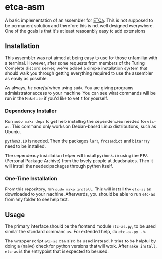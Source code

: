 # etca-asm

A basic implementation of an assembler for [ETCa](https://github.com/MegaIng/ETC.a). 
This is not supposed to be permanent solution and therefore this is not well designed everywhere. 
One of the goals is that it's at least reasoanbly easy to add extensions.

## Installation

This assembler was not aimed at being easy to use for those unfamiliar with a terminal. However, after some
requests from members of the Turing Complete discord server, we've added a simple installation system
that should walk you through getting everything required to use the assembler as easily as possible.

As always, _be careful_ when using `sudo`. You are giving programs administrator access to your machine.
You can see what commands will be run in the `Makefile` if you'd like to vet it for yourself.

### Dependency Installer

Run `sudo make deps` to get help installing the dependencies needed for `etc-as`. This command only works on
Debian-based Linux distributions, such as Ubuntu.

`python3.10` is needed. Then the packages `lark`, `frozendict` and `bitarray` need to be installed.

The dependency installation helper will install `python3.10` using the PPA (Personal Package Archive)
from the lovely people at deadsnakes. Then it will install the needed packages through python itself.

### One-Time Installation

From this repository, run `sudo make install`. This will install the `etc-as` as downloaded to your machine.
Afterwards, you should be able to run `etc-as` from any folder to see help text.

## Usage

The primary interface should be the frontend module `etc-as.py`, to be used similar the standard command `as`. For extended help, do `etc-as.py -h`.

The wrapper script `etc-as` can also be used instead. It tries to be helpful by doing a (naive) check for python versions that will work. After
`make install`, `etc-as` is the entrypoint that is expected to be used.
